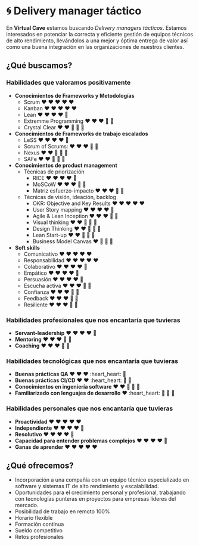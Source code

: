 # :cyclone: Delivery manager táctico

En **Virtual Cave** estamos buscando *Delivery managers tácticos*.
Estamos interesados en potenciar la correcta y eficiente gestión de equipos técnicos de alto rendimiento, llevándolos a una mejor y óptima entrega de valor así como una buena integración en las organizaciones de nuestros clientes.

## ¿Qué buscamos?

### Habilidades que valoramos positivamente
- **Conocimientos de Frameworks y Metodologías**
  - Scrum :heart: :heart: :heart: :heart: :heart:
  - Kanban :heart: :heart: :heart: :heart: :heart:
  - Lean :heart: :heart: :heart: :heart: :blue_heart:
  - Extremme Programming :heart: :heart: :heart: :blue_heart: :blue_heart:
  - Crystal Clear :heart: :heart: :blue_heart: :blue_heart: :blue_heart:
- **Conocimientos de Frameworks de trabajo escalados**
  - LeSS :heart: :heart: :heart: :heart: :blue_heart:
  - Scrum of Scrums: :heart: :heart: :heart: :blue_heart: :blue_heart:
  - Nexus :heart: :heart: :blue_heart: :blue_heart: :blue_heart:
  - SAFe :heart: :heart: :blue_heart: :blue_heart: :blue_heart:
- **Conocimientos de product management**
  - Técnicas de priorización
    - RICE :heart: :heart: :heart: :heart: :blue_heart:
    - MoSCoW :heart: :heart: :heart: :blue_heart: :blue_heart:
    - Matriz esfuerzo-impacto :heart: :heart: :heart: :blue_heart: :blue_heart:
  - Técnicas de visión, ideación, backlog
    - OKR: Objective and Key Results :heart: :heart: :heart: :heart: :heart:
    - User Story mapping :heart: :heart: :heart: :heart: :blue_heart:
    - Agile & Lean Inception :heart: :heart: :heart: :blue_heart: :blue_heart:
    - Visual thinking :heart: :heart: :blue_heart: :blue_heart: :blue_heart:
    - Design Thinking :heart: :heart: :blue_heart: :blue_heart: :blue_heart:
    - Lean Start-up :heart: :heart: :blue_heart: :blue_heart: :blue_heart:
    - Business Model Canvas :heart: :blue_heart: :blue_heart: :blue_heart:
- **Soft skills**
  - Comunicativo :heart: :heart: :heart: :heart: :heart:
  - Responsabilidad :heart: :heart: :heart: :heart: :heart:
  - Colaborativo :heart: :heart: :heart: :heart: :blue_heart:
  - Empático  :heart: :heart: :heart: :heart: :blue_heart:
  - Persuasión :heart: :heart: :heart: :heart: :blue_heart:
  - Escucha activa :heart: :heart: :heart: :blue_heart: :blue_heart:
  - Confianza :heart: :heart: :heart: :blue_heart: :blue_heart:
  - Feedback :heart: :heart: :heart: :blue_heart: :blue_heart:
  - Resiliente :heart: :heart: :heart: :blue_heart: :blue_heart:

### Habilidades profesionales que nos encantaría que tuvieras
- **Servant-leadership** :heart: :heart: :heart: :heart: :blue_heart:
- **Mentoring** :heart: :heart: :heart: :blue_heart: :blue_heart:
- **Coaching** :heart: :heart: :heart: :blue_heart: :blue_heart:

### Habilidades tecnológicas que nos encantaría que tuvieras
- **Buenas prácticas QA** :heart: :heart: :heart: :heart_heart: :blue_heart:
- **Buenas prácticas CI/CD** :heart: :heart: :heart_heart: :blue_heart: :blue_heart:
- **Conocimientos en ingeniería software** :heart: :heart: :blue_heart: :blue_heart: :blue_heart:
- **Familiarizado con lenguajes de desarrollo** :heart: :heart_heart: :blue_heart: :blue_heart: :blue_heart:

### Habilidades personales que nos encantaría que tuvieras
- **Proactividad** :heart: :heart: :heart: :heart: :heart:
- **Independiente** :heart: :heart: :heart: :heart: :blue_heart:
- **Resolutivo** :heart: :heart: :heart: :heart: :blue_heart:
- **Capacidad para entender problemas complejos** :heart: :heart: :heart: :heart: :blue_heart:
- **Ganas de aprender** :heart: :heart: :heart: :heart: :heart:

## ¿Qué ofrecemos?

- Incorporación a una compañía con un equipo técnico especializado en software y sistemas IT de alto rendimiento y escalabilidad.
- Oportunidades para el crecimiento personal y profesional, trabajando con tecnologías punteras en proyectos para empresas líderes del mercado.
- Posibilidad de trabajo en remoto 100%
- Horario flexible
- Formación continua
- Sueldo competitivo
- Retos profesionales
